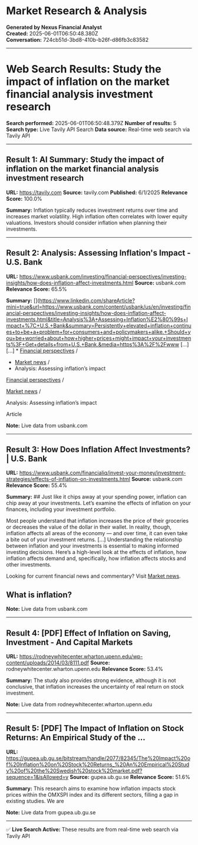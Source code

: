 # Market Research & Analysis

**Generated by Nexus Financial Analyst**  
**Created:** 2025-06-01T06:50:48.380Z  
**Conversation:** 724cb51d-3bd8-410b-b26f-d86fb3c83582

---

# Web Search Results: Study the impact of inflation on the market financial analysis investment research

**Search performed:** 2025-06-01T06:50:48.379Z
**Number of results:** 5
**Search type:** Live Tavily API Search
**Data source:** Real-time web search via Tavily API

---

## Result 1: AI Summary: Study the impact of inflation on the market financial analysis investment research

**URL:** https://tavily.com
**Source:** tavily.com
**Published:** 6/1/2025
**Relevance Score:** 100.0%

**Summary:** Inflation typically reduces investment returns over time and increases market volatility. High inflation often correlates with lower equity valuations. Investors should consider inflation when planning their investments.


---

## Result 2: Analysis: Assessing Inflation's Impact - U.S. Bank

**URL:** https://www.usbank.com/investing/financial-perspectives/investing-insights/how-does-inflation-affect-investments.html
**Source:** usbank.com
**Relevance Score:** 65.5%

**Summary:** [](https://www.linkedin.com/shareArticle?mini=true&url=https://www.usbank.com/content/usbank/us/en/investing/financial-perspectives/investing-insights/how-does-inflation-affect-investments.html&title=Analysis%3A+Assessing+Inflation%E2%80%99s+Impact+%7C+U.S.+Bank&summary=Persistently+elevated+inflation+continues+to+be+a+problem+for+consumers+and+policymakers+alike.+Should+you+be+worried+about+how+higher+prices+might+impact+your+investments%3F+Get+details+from+U.S.+Bank.&media=https%3A%2F%2Fwww [...] [](https://twitter.com/intent/tweet?url=https://www.usbank.com/content/usbank/us/en/investing/financial-perspectives/investing-insights/how-does-inflation-affect-investments.html&text=Analysis%3A+Assessing+Inflation%E2%80%99s+Impact+%7C+U.S.+Bank&summary=Persistently+elevated+inflation+continues+to+be+a+problem+for+consumers+and+policymakers+alike.+Should+you+be+worried+about+how+higher+prices+might+impact+your+investments%3F+Get+details+from+U.S.+Bank.&via=@usbank) [...] *   [Financial perspectives](https://www.usbank.com/wealth-management/financial-perspectives.html) /
*   [Market news](https://www.usbank.com/investing/financial-perspectives/market-news.html) /
*   Analysis: Assessing inflation’s impact

[Financial perspectives](https://www.usbank.com/wealth-management/financial-perspectives.html) /

[Market news](https://www.usbank.com/investing/financial-perspectives/market-news.html) /

Analysis: Assessing inflation’s impact

Article

**Note:** Live data from usbank.com

---

## Result 3: How Does Inflation Affect Investments? | U.S. Bank

**URL:** https://www.usbank.com/financialiq/invest-your-money/investment-strategies/effects-of-inflation-on-investments.html
**Source:** usbank.com
**Relevance Score:** 55.4%

**Summary:** ## Just like it chips away at your spending power, inflation can chip away at your investments. Let’s examine the effects of inflation on your finances, including your investment portfolio.

Most people understand that inflation increases the price of their groceries or decreases the value of the dollar in their wallet. In reality, though, inflation affects all areas of the economy — and over time, it can even take a bite out of your investment returns. [...] Understanding the relationship between inflation and your investments is essential to making informed investing decisions. Here’s a high-level look at the effects of inflation, how inflation affects demand and, specifically, how inflation affects stocks and other investments.

Looking for current financial news and commentary? Visit [Market news](/investing/financial-perspectives/market-news.html "Market news").

## What is inflation?

**Note:** Live data from usbank.com

---

## Result 4: [PDF] Effect of Inflation on Saving, Investment - And Capital Markets

**URL:** https://rodneywhitecenter.wharton.upenn.edu/wp-content/uploads/2014/03/8111.pdf
**Source:** rodneywhitecenter.wharton.upenn.edu
**Relevance Score:** 53.4%

**Summary:** The study also provides strong evidence, although it is not conclusive, that inflation increases the uncertainty of real return on stock investment.

**Note:** Live data from rodneywhitecenter.wharton.upenn.edu

---

## Result 5: [PDF] The Impact of Inflation on Stock Returns: An Empirical Study of the ...

**URL:** https://gupea.ub.gu.se/bitstream/handle/2077/82345/The%20Impact%20of%20Inflation%20on%20Stock%20Returns_%20An%20Empirical%20Study%20of%20the%20Swedish%20stock%20market.pdf?sequence=1&isAllowed=y
**Source:** gupea.ub.gu.se
**Relevance Score:** 51.6%

**Summary:** This research aims to examine how inflation impacts stock prices within the OMXSPI index and its different sectors, filling a gap in existing studies. We are

**Note:** Live data from gupea.ub.gu.se

---


✅ **Live Search Active:** These results are from real-time web search via Tavily API
